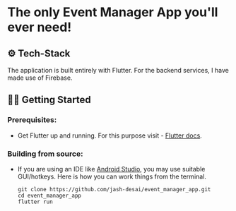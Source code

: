 # The only Event Manager App you'll ever need!
## ⚙️ Tech-Stack
The application is built entirely with Flutter. For the backend services, I have made use of Firebase.

## 🏃🏻 Getting Started
### Prerequisites:
* Get Flutter up and running. For this purpose visit - [Flutter docs](https://flutter.dev/docs/get-started/install).

### Building from source:
* If you are using an IDE like [Android Studio](https://developer.android.com/studio), you may use suitable GUI/hotkeys. Here is how you can work things from the terminal.

    ```
    git clone https://github.com/jash-desai/event_manager_app.git
    cd event_manager_app
    flutter run
    ```
<!-- </br> -->
<!-- <img src = "https://raw.githubusercontent.com/jash-desai/jash-desai/main/bottom-footer.svg"> -->
